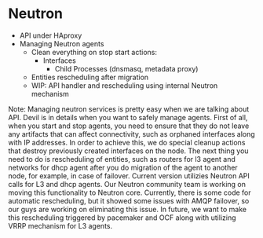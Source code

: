 Neutron
=======

-	API under HAproxy
-	Managing Neutron agents
	-	Clean everything on stop start actions:
		-	Interfaces
			-	Child Processes (dnsmasq, metadata proxy)
	-	Entities rescheduling after migration
	-	WIP: API handler and rescheduling using internal Neutron mechanism

<Picture here>

Note: Managing neutron services is pretty easy when we are talking about API. Devil is in details when you want to safely manage agents. First of all, when you start and stop agents, you need to ensure that they do not leave any artifacts that can affect connectivity, such as orphaned interfaces along with IP addresses. In order to achieve this, we do special cleanup actions that destroy previously created interfaces on the node. The next thing you need to do is rescheduling of entities, such as routers for l3 agent and networks for dhcp agent after you do migration of the agent to another node, for example, in case of failover. Current version utilizies Neutron API calls for L3 and dhcp agents. Our Neutron community team is working on moving this functionality to Neutron core. Currently, there is some code for automatic rescheduling, but it showed some issues with AMQP failover, so our guys are working on eliminating this issue. In future, we want to make this rescheduling triggered by pacemaker and OCF along with utilizing VRRP mechanism for L3 agents.

